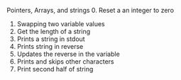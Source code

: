 Pointers, Arrays, and strings
0. Reset a an integer to zero
1. Swapping two variable values
2. Get the length of a string
3. Prints a string in stdout
4. Prints string in reverse
5. Updates the reverse in the variable
6. Prints and skips other characters 
7. Print second half of string
        
